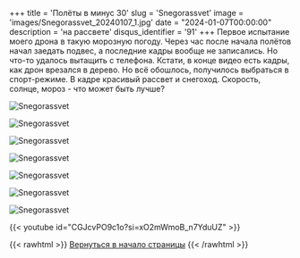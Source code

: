 +++
title = 'Полёты в минус 30'
slug = 'Snegorassvet'
image = 'images/Snegorassvet_20240107_1.jpg'
date = "2024-01-07T00:00:00"
description = 'на рассвете'
disqus_identifier = '91'
+++
Первое испытание моего дрона в такую морозную погоду. Через час после начала полётов начал заедать подвес, а последние кадры вообще не записались. Но что-то удалось вытащить с телефона. Кстати, в конце видео есть кадры, как дрон врезался в дерево. Но всё обошлось, получилось выбраться в спорт-режиме. В кадре красивый рассвет и снегоход. Скорость, солнце, мороз - что может быть лучше?

![Snegorassvet](/images/Snegorassvet_20240107_2.jpg)

![Snegorassvet](/images/Snegorassvet_20240107_3.jpg)

![Snegorassvet](/images/Snegorassvet_20240107_4.jpg)

![Snegorassvet](/images/Snegorassvet_20240107_5.jpg)

![Snegorassvet](/images/Snegorassvet_20240107_6.jpg)

![Snegorassvet](/images/Snegorassvet_20240107_7.jpg)

![Snegorassvet](/images/Snegorassvet_20240107_8.jpg)

{{< youtube id="CGJcvPO9c1o?si=xO2mWmoB_n7YduUZ" >}}

{{< rawhtml >}}
<a href="#">Вернуться в начало страницы</a>
{{< /rawhtml >}}
